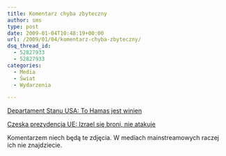 ```yaml
---
title: Komentarz chyba zbyteczny
author: sms
type: post
date: 2009-01-04T10:48:19+00:00
url: /2009/01/04/komentarz-chyba-zbyteczny/
dsq_thread_id:
  - 52827933
  - 52827933
categories:
  - Media
  - Świat
  - Wydarzenia

---
```

[Departament Stanu USA: To Hamas jest winien][1]
  
[Czeska prezydencja UE: Izrael się broni, nie atakuje][2]

Komentarzem niech będą te zdjęcia. W mediach mainstreamowych raczej ich nie znajdziecie.

 [1]: http://fakty.interia.pl/raport/atak_izraela_na_strefe_gazy/komentarze/news/departament-stanu-usa-to-hamas-jest-winien,1236880,5706
 [2]: http://fakty.interia.pl/raport/atak_izraela_na_strefe_gazy/aktualnosci/news/czeska-prezydencja-ue-izrael-sie-broni-nie-atakuje,1236857,5705